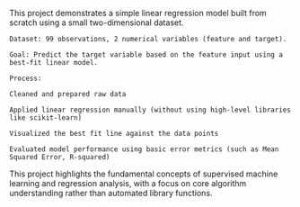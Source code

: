 This project demonstrates a simple linear regression model built from scratch using a small two-dimensional dataset.

    Dataset: 99 observations, 2 numerical variables (feature and target).

    Goal: Predict the target variable based on the feature input using a best-fit linear model.

    Process:

    Cleaned and prepared raw data

    Applied linear regression manually (without using high-level libraries like scikit-learn)

    Visualized the best fit line against the data points

    Evaluated model performance using basic error metrics (such as Mean Squared Error, R-squared)

This project highlights the fundamental concepts of supervised machine learning and regression analysis, with a focus on core algorithm understanding rather than automated library functions.
